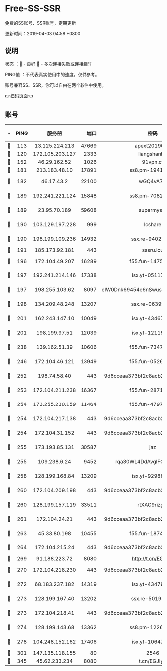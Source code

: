 # Free-SS-SSR

免费的SS账号、SSR账号，定期更新

更新时间：2019-04-03 04:58 +0800

## 说明

状态     ：🙂 - 良好 🙁 - 多次连接失败或连接超时

PING值   ：不代表真实使用中的速度，仅供参考。

账号兼容SS、SSR，你可以自由在两个软件中使用。

👉[扫码页面](https://liesauer.github.io/Free-SS-SSR/)👈

## 账号

|-|PING|服务器|端口|密码|加密方式|区域|
|:----:|:----:|:-----:|-----:|:----:|:----:|:----:|
|🙂|113|13.125.224.213|47669|apext2019001|chacha20|KR|
|🙂|120|172.105.203.127|2333|liangshanbo|chacha20|JP|
|🙂|152|46.29.162.52|1026|91vpn.cf|rc4-md5|RU|
|🙂|181|213.183.48.10|17891|ss8.pm-19418557|rc4-md5|RU|
|🙂|182|46.17.43.2|22100|wGQ4vA7D|aes-256-gcm|RU|
|🙂|189|192.241.221.124|15848|ss8.pm-70821304|aes-256-cfb|US|
|🙂|189|23.95.70.189|59608|supermyssr|chacha20-ietf|US|
|🙂|190|103.129.197.228|999|lcshare|aes-256-cfb|US|
|🙂|190|198.199.109.236|14932|ssx.re-94027376|aes-256-cfb|US|
|🙂|191|185.173.92.181|443|sssru.icu|rc4-md5|RU|
|🙂|196|172.104.49.207|16289|f55.fun-14753338|aes-256-cfb|SG|
|🙂|197|192.241.214.146|17338|isx.yt-05117386|aes-256-cfb|US|
|🙂|197|198.255.103.62|8097|eIW0Dnk69454e6nSwuspv9DmS201tQ0D|aes-256-cfb|US|
|🙂|198|134.209.48.248|13207|ssx.re-06399370|aes-256-cfb|US|
|🙂|201|162.243.147.10|10049|isx.yt-43467068|aes-256-cfb|US|
|🙂|201|198.199.97.51|12039|isx.yt-12115421|aes-256-cfb|US|
|🙂|238|139.162.51.39|10606|f55.fun-73475767|aes-256-cfb|SG|
|🙂|246|172.104.46.121|13949|f55.fun-05262034|aes-256-cfb|SG|
|🙂|252|198.74.58.40|443|9d6cceaa373bf2c8acb22e60b6a58be6|aes-256-cfb|US|
|🙂|253|172.104.211.238|16367|f55.fun-28710915|aes-256-cfb|US|
|🙂|254|173.255.230.159|11464|f55.fun-47976795|aes-256-cfb|US|
|🙂|254|172.104.217.138|443|9d6cceaa373bf2c8acb22e60b6a58be6|aes-256-cfb|US|
|🙂|254|172.104.31.152|443|9d6cceaa373bf2c8acb22e60b6a58be6|aes-256-cfb|US|
|🙂|255|173.193.85.131|30587|jaz|aes-256-cfb|US|
|🙂|255|109.238.6.24|9452|rqa30WL4DdAvgIFG6Fs3znzTa|aes-256-cfb|FR|
|🙂|258|128.199.168.84|13209|isx.yt-92986955|aes-256-cfb|SG|
|🙂|260|172.104.209.198|443|9d6cceaa373bf2c8acb22e60b6a58be6|aes-256-cfb|US|
|🙂|260|128.199.157.119|33511|rtXAC9rizgRj|aes-256-cfb|SG|
|🙂|261|172.104.24.21|443|9d6cceaa373bf2c8acb22e60b6a58be6|aes-256-cfb|US|
|🙂|263|45.33.80.198|10455|f55.fun-18747830|aes-256-cfb|US|
|🙂|264|172.104.215.24|443|9d6cceaa373bf2c8acb22e60b6a58be6|aes-256-cfb|US|
|🙂|269|91.188.223.72|8080|http://t.cn/EGJIyrl|rc4-md5|RU|
|🙂|270|172.104.218.230|443|9d6cceaa373bf2c8acb22e60b6a58be6|aes-256-cfb|US|
|🙂|272|68.183.237.182|14319|isx.yt-43479630|aes-256-cfb|SG|
|🙂|273|128.199.167.40|13202|ssx.re-50195661|aes-256-cfb|SG|
|🙂|273|172.104.218.41|443|9d6cceaa373bf2c8acb22e60b6a58be6|aes-256-cfb|US|
|🙂|274|128.199.143.68|13362|ss8.pm-12261880|aes-256-cfb|SG|
|🙂|278|104.248.152.162|17406|isx.yt-10647855|aes-256-cfb|SG|
|🙂|301|147.135.118.155|80|2546|chacha20|US|
|🙂|345|45.62.233.234|8080|t.cn/EGJIyrl|rc4-md5|CA|
